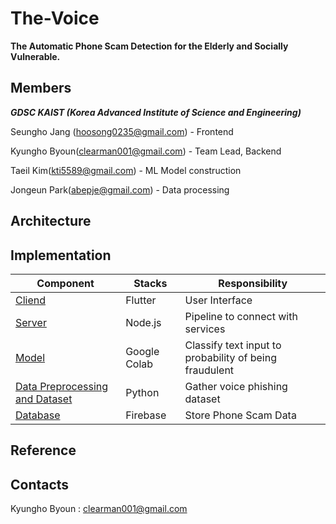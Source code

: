 # The-Voice

**The Automatic Phone Scam Detection for the Elderly and Socially Vulnerable.**

## Members

***GDSC KAIST (Korea Advanced Institute of Science and Engineering)***

Seungho Jang (hoosong0235@gmail.com) - Frontend 

Kyungho Byoun(clearman001@gmail.com) - Team Lead, Backend

Taeil Kim(kti5589@gmail.com) - ML Model construction

Jongeun Park(abepje@gmail.com) - Data processing



## Architecture

## Implementation

|Component|Stacks|Responsibility|
|---|---|---|
|[Cliend](https://github.com/KAIST-Google-Solution-Challenge/frontend)|Flutter|User Interface|
|[Server](https://github.com/KAIST-Google-Solution-Challenge/backend)|Node.js|Pipeline to connect with services|
|[Model](https://github.com/KAIST-Google-Solution-Challenge/conversation_model)|Google Colab|Classify text input to probability of being fraudulent|
|[Data Preprocessing and Dataset](https://github.com/KAIST-Google-Solution-Challenge/data_preprocess)|Python|Gather voice phishing dataset|
|[Database]()|Firebase|Store Phone Scam Data|

## Reference

## Contacts

Kyungho Byoun : clearman001@gmail.com
